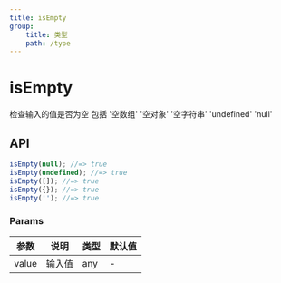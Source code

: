 ```yaml
---
title: isEmpty
group:
    title: 类型
    path: /type
---
```


# isEmpty

检查输入的值是否为空 包括 '空数组' '空对象' '空字符串' 'undefined' 'null'

## API

```ts
isEmpty(null); //=> true
isEmpty(undefined); //=> true
isEmpty([]); //=> true
isEmpty({}); //=> true
isEmpty(''); //=> true
```

### Params

| 参数  | 说明   | 类型 | 默认值 |
| ----- | ------ | ---- | ------ |
| value | 输入值 | any  | -      |
